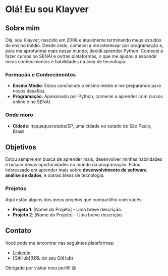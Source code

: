 # Olá! Eu sou Klayver

## Sobre mim

Olá, sou Klayver, nascido em 2008 e atualmente terminando meus estudos do ensino médio. Desde cedo, comecei a me interessar por programação e, para me aprofundar mais nesse mundo, decidi aprender Python. Comecei a fazer cursos no SENAI e outras plataformas, o que me ajudou a expandir meus conhecimentos e habilidades na área de tecnologia.

### Formação e Conhecimentos

- **Ensino Médio**: Estou concluindo o ensino médio e me preparando para novos desafios.
- **Programação**: Apaixonado por Python, comecei a aprender com cursos online e no SENAI.
  
### Onde moro

- **Cidade**: Itaquaquecetuba/SP, uma cidade no estado de São Paulo, Brasil.

## Objetivos

Estou sempre em busca de aprender mais, desenvolver minhas habilidades e buscar novas oportunidades no mundo da programação. Estou interessado em aprender mais sobre **desenvolvimento de software**, **análise de dados**, e outras áreas de tecnologia.

### Projetos

Aqui estão alguns dos meus projetos que compartilho com vocês:

- **Projeto 1**: [Nome do Projeto] - Uma breve descrição.
- **Projeto 2**: [Nome do Projeto] - Uma breve descrição.

## Contato

Você pode me encontrar nas seguintes plataformas:

- [LinkedIn](www.linkedin.com/in/klayver)
- [GitHub](URL do seu GitHub)

Obrigado por visitar meu perfil! 😄
